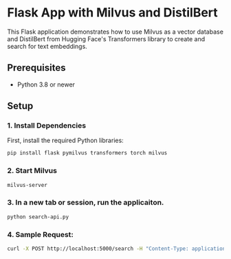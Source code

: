 # Flask App with Milvus and DistilBert

This Flask application demonstrates how to use Milvus as a vector database and DistilBert from Hugging Face's Transformers library to create and search for text embeddings.

## Prerequisites

- Python 3.8 or newer


## Setup

### 1. Install Dependencies

First, install the required Python libraries:

```bash
pip install flask pymilvus transformers torch milvus
```

### 2. Start Milvus

```bash
milvus-server
```

### 3. In a new tab or session, run the applicaiton.

```bash
python search-api.py
```

### 4. Sample Request:

```bash
curl -X POST http://localhost:5000/search -H "Content-Type: application/json" -d '{"query": "your search text here"}'
```
